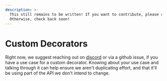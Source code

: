 ```yaml
---
description: >-
  This still remains to be written! If you want to contribute, please reach out.
  Otherwise, check back soon!
---
```


# Custom Decorators

Right now, we suggest reaching out on [discord](https://discord.gg/wCqxqBqn73) or via a github issue, if you have a use case for a custom decorator. Knowing about your use case and talking through it can help ensure we aren't duplicating effort, and that it'll be using part of the API we don't intend to change.

